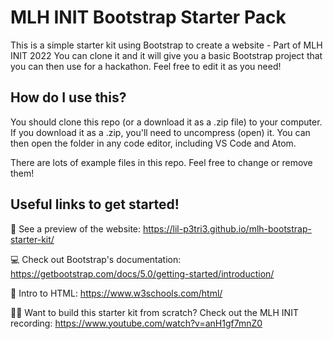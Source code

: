 # MLH INIT Bootstrap Starter Pack 
This is a simple starter kit using Bootstrap to create a website - Part of MLH INIT 2022
You can clone it and it will give you a basic Bootstrap project that you can then use for a hackathon.
Feel free to edit it as you need!

## How do I use this?
You should clone this repo (or a download it as a .zip file) to your computer. If you download it as
a .zip, you'll need to uncompress (open) it. You can then open the folder in any code editor, including
VS Code and Atom.


There are lots of example files in this repo. Feel free to change or remove them!

## Useful links to get started! 
👀 See a preview of the website: 
https://lil-p3tri3.github.io/mlh-bootstrap-starter-kit/

💻 Check out Bootstrap's documentation: 
https://getbootstrap.com/docs/5.0/getting-started/introduction/

🎉 Intro to HTML: 
https://www.w3schools.com/html/

👩‍💻 Want to build this starter kit from scratch? 
Check out the MLH INIT recording: 
https://www.youtube.com/watch?v=anH1gf7mnZ0